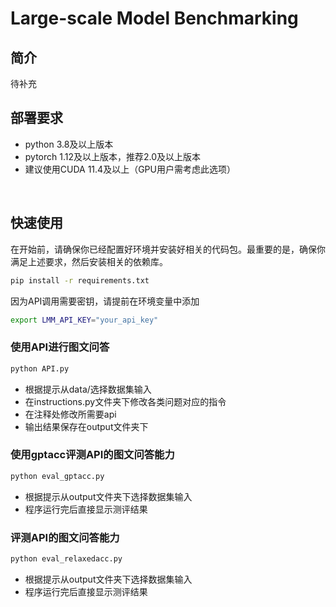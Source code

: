 # Large-scale Model Benchmarking
## 简介
待补充
## 部署要求
* python 3.8及以上版本
* pytorch 1.12及以上版本，推荐2.0及以上版本
* 建议使用CUDA 11.4及以上（GPU用户需考虑此选项）
<br>

## 快速使用
在开始前，请确保你已经配置好环境并安装好相关的代码包。最重要的是，确保你满足上述要求，然后安装相关的依赖库。

```bash
pip install -r requirements.txt
```
因为API调用需要密钥，请提前在环境变量中添加
```bash
export LMM_API_KEY="your_api_key"
```
### 使用API进行图文问答
```bash
python API.py
```
* 根据提示从data/选择数据集输入  
* 在instructions.py文件夹下修改各类问题对应的指令
* 在注释处修改所需要api
* 输出结果保存在output文件夹下
### 使用gptacc评测API的图文问答能力
```bash
python eval_gptacc.py
```
* 根据提示从output文件夹下选择数据集输入  
* 程序运行完后直接显示测评结果 
### 评测API的图文问答能力
```bash
python eval_relaxedacc.py
```
* 根据提示从output文件夹下选择数据集输入  
* 程序运行完后直接显示测评结果 